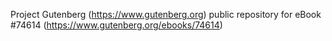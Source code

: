 Project Gutenberg (https://www.gutenberg.org) public repository for
eBook #74614 (https://www.gutenberg.org/ebooks/74614)
